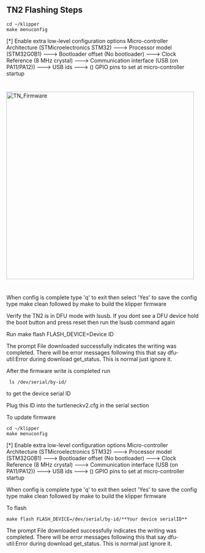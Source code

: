 TN2 Flashing Steps
--------------------------------
```
cd ~/klipper
make menuconfig
```
[*] Enable extra low-level configuration options
    Micro-controller Architecture (STMicroelectronics STM32) --->
    Processor model (STM32G0B1) --->
    Bootloader offset (No bootloader) --->
    Clock Reference (8 MHz crystal) --->
    Communication interface (USB (on PA11/PA12)) --->
    USB ids --->
()  GPIO pins to set at micro-controller startup

#
<img width="490" alt="TN_Firmware" src="https://github.com/user-attachments/assets/060938bf-8d48-4d00-af47-611a78ab9f4a">


# 
When config is complete type 'q' to exit then select 'Yes' to save the config
type make clean followed by make to build the klipper firmware


Verify the TN2 is in DFU mode with lsusb. If you dont see a DFU device hold the boot button and press reset then run the lsusb command again

Run make flash FLASH_DEVICE=Device ID

The prompt File downloaded successfully indicates the writing was completed. There will be error messages following this that say dfu-util:Error during download get_status. This is normal just ignore it.

After the firmware write is completed run
```
 ls /dev/serial/by-id/
```
to get the device serial ID

Plug this ID into the turtleneckv2.cfg in the serial section




To update firmware
```
cd ~/klipper
make menuconfig
```

[*] Enable extra low-level configuration options
    Micro-controller Architecture (STMicroelectronics STM32) --->
    Processor model (STM32G0B1) --->
    Bootloader offset (No bootloader) --->
    Clock Reference (8 MHz crystal) --->
    Communication interface (USB (on PA11/PA12)) --->
    USB ids --->
()  GPIO pins to set at micro-controller startup

When config is complete type 'q' to exit then select 'Yes' to save the config
type make clean followed by make to build the klipper firmware

To flash
```
make flash FLASH_DEVICE=/dev/serial/by-id/**Your device serialID**
```
The prompt File downloaded successfully indicates the writing was completed. There will be error messages following this that say dfu-util:Error during download get_status. This is normal just ignore it.
